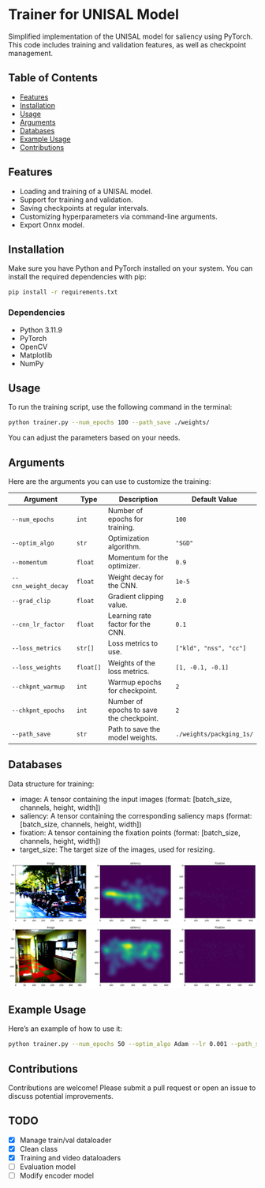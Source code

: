 
# Trainer for UNISAL Model

Simplified implementation of the UNISAL model for saliency using PyTorch. This code includes training and validation features, as well as checkpoint management.

## Table of Contents

- [Features](#features)
- [Installation](#installation)
- [Usage](#usage)
- [Arguments](#arguments)
- [Databases](#databases)
- [Example Usage](#example-usage)
- [Contributions](#contributions)

## Features

- Loading and training of a UNISAL model.
- Support for training and validation.
- Saving checkpoints at regular intervals.
- Customizing hyperparameters via command-line arguments.
- Export Onnx model.

## Installation

Make sure you have Python and PyTorch installed on your system. You can install the required dependencies with pip:

```bash
pip install -r requirements.txt
```

### Dependencies
- Python 3.11.9
- PyTorch
- OpenCV
- Matplotlib
- NumPy

## Usage

To run the training script, use the following command in the terminal:

```bash
python trainer.py --num_epochs 100 --path_save ./weights/
```

You can adjust the parameters based on your needs.

## Arguments

Here are the arguments you can use to customize the training:

| Argument               | Type     | Description                                          | Default Value           |
|-----------------------|----------|----------------------------------------------------|-----------------------------|
| `--num_epochs`        | `int`    | Number of epochs for training.                     | `100`                       |
| `--optim_algo`        | `str`    | Optimization algorithm.                            | `"SGD"`                     |
| `--momentum`          | `float`  | Momentum for the optimizer.                        | `0.9`                       |
| `--cnn_weight_decay`  | `float`  | Weight decay for the CNN.                          | `1e-5`                      |
| `--grad_clip`         | `float`  | Gradient clipping value.                           | `2.0`                       |
| `--cnn_lr_factor`     | `float`  | Learning rate factor for the CNN.                  | `0.1`                       |
| `--loss_metrics`      | `str[]`  | Loss metrics to use.                               | `["kld", "nss", "cc"]`     |
| `--loss_weights`      | `float[]`| Weights of the loss metrics.                       | `[1, -0.1, -0.1]`          |
| `--chkpnt_warmup`     | `int`    | Warmup epochs for checkpoint.                      | `2`                         |
| `--chkpnt_epochs`     | `int`    | Number of epochs to save the checkpoint.           | `2`                         |
| `--path_save`         | `str`    | Path to save the model weights.                    | `./weights/packging_1s/`    |

## Databases

Data structure for training:

- image: A tensor containing the input images (format: [batch_size, channels, height, width])
- saliency: A tensor containing the corresponding saliency maps (format: [batch_size, channels, height, width])
- fixation: A tensor containing the fixation points (format: [batch_size, channels, height, width])
- target_size: The target size of the images, used for resizing.


![Exemple 1](ressources/exemple_1.png)
![Exemple 2](ressources/exemple_2.png)



## Example Usage

Here’s an example of how to use it:

```bash
python trainer.py --num_epochs 50 --optim_algo Adam --lr 0.001 --path_save ./output/
```

## Contributions

Contributions are welcome! Please submit a pull request or open an issue to discuss potential improvements.

## TODO 
- [x] Manage train/val dataloader
- [x] Clean class
- [x] Training and video dataloaders
- [ ] Evaluation model
- [ ] Modify encoder model
